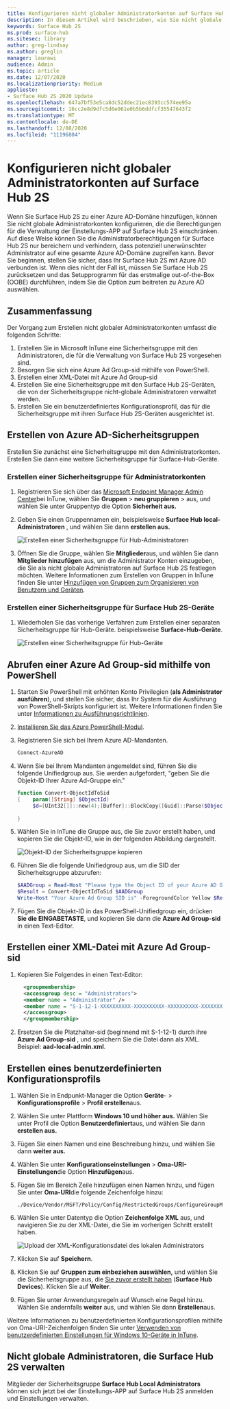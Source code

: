 ```yaml
---
title: Konfigurieren nicht globaler Administratorkonten auf Surface Hub 2S
description: In diesem Artikel wird beschrieben, wie Sie nicht globale Administratorkonten konfigurieren, um Surface Hub 2S zu verwalten.
keywords: Surface Hub 2S
ms.prod: surface-hub
ms.sitesec: library
author: greg-lindsay
ms.author: greglin
manager: laurawi
audience: Admin
ms.topic: article
ms.date: 12/07/2020
ms.localizationpriority: Medium
appliesto:
- Surface Hub 2S 2020 Update
ms.openlocfilehash: 647a7bf53e5ca8dc52ddec21ec8393cc574ee95a
ms.sourcegitcommit: 16cc2e8d9dfc5d6e061e0b5b6ddfcf35547643f2
ms.translationtype: MT
ms.contentlocale: de-DE
ms.lasthandoff: 12/08/2020
ms.locfileid: "11196804"
---
```

# Konfigurieren nicht globaler Administratorkonten auf Surface Hub 2S

Wenn Sie Surface Hub 2S zu einer Azure AD-Domäne hinzufügen, können Sie nicht globale Administratorkonten konfigurieren, die die Berechtigungen für die Verwaltung der Einstellungs-APP auf Surface Hub 2S einschränken. Auf diese Weise können Sie die Administratorberechtigungen für Surface Hub 2S nur bereichern und verhindern, dass potenziell unerwünschter Administrator auf eine gesamte Azure AD-Domäne zugreifen kann. Bevor Sie beginnen, stellen Sie sicher, dass Ihr Surface Hub 2S mit Azure AD verbunden ist. Wenn dies nicht der Fall ist, müssen Sie Surface Hub 2S zurücksetzen und das Setupprogramm für das erstmalige out-of-the-Box (OOBE) durchführen, indem Sie die Option zum beitreten zu Azure AD auswählen.

## Zusammenfassung 

Der Vorgang zum Erstellen nicht globaler Administratorkonten umfasst die folgenden Schritte: 

1. Erstellen Sie in Microsoft InTune eine Sicherheitsgruppe mit den Administratoren, die für die Verwaltung von Surface Hub 2S vorgesehen sind.
2. Besorgen Sie sich eine Azure Ad Group-sid mithilfe von PowerShell.
3. Erstellen einer XML-Datei mit Azure Ad Group-sid
4. Erstellen Sie eine Sicherheitsgruppe mit den Surface Hub 2S-Geräten, die von der Sicherheitsgruppe nicht-globale Administratoren verwaltet werden.
5. Erstellen Sie ein benutzerdefiniertes Konfigurationsprofil, das für die Sicherheitsgruppe mit ihren Surface Hub 2S-Geräten ausgerichtet ist. 


## Erstellen von Azure AD-Sicherheitsgruppen

Erstellen Sie zunächst eine Sicherheitsgruppe mit den Administratorkonten. Erstellen Sie dann eine weitere Sicherheitsgruppe für Surface-Hub-Geräte.  

### Erstellen einer Sicherheitsgruppe für Administratorkonten

1. Registrieren Sie sich über das [Microsoft Endpoint Manager Admin Center](https://go.microsoft.com/fwlink/?linkid=2109431)bei InTune, wählen Sie **Gruppen**  >  **neu gruppieren** > aus, und wählen Sie unter Gruppentyp die Option **Sicherheit aus.** 
2. Geben Sie einen Gruppennamen ein, beispielsweise **Surface Hub local-Administratoren** , und wählen Sie dann **erstellen aus.** 

     ![Erstellen einer Sicherheitsgruppe für Hub-Administratoren](images/sh-create-sec-group.png)

3. Öffnen Sie die Gruppe, wählen Sie **Mitglieder**aus, und wählen Sie dann **Mitglieder hinzufügen** aus, um die Administrator Konten einzugeben, die Sie als nicht globale Administratoren auf Surface Hub 2S festlegen möchten. Weitere Informationen zum Erstellen von Gruppen in InTune finden Sie unter  [Hinzufügen von Gruppen zum Organisieren von Benutzern und Geräten](https://docs.microsoft.com/mem/intune/fundamentals/groups-add).

### Erstellen einer Sicherheitsgruppe für Surface Hub 2S-Geräte

1. Wiederholen Sie das vorherige Verfahren zum Erstellen einer separaten Sicherheitsgruppe für Hub-Geräte. beispielsweise **Surface-Hub-Geräte**. 

     ![Erstellen einer Sicherheitsgruppe für Hub-Geräte](images/sh-create-sec-group-devices.png) 

## Abrufen einer Azure Ad Group-sid mithilfe von PowerShell

1. Starten Sie PowerShell mit erhöhten Konto Privilegien (**als Administrator ausführen**), und stellen Sie sicher, dass Ihr System für die Ausführung von PowerShell-Skripts konfiguriert ist. Weitere Informationen finden Sie unter [Informationen zu Ausführungsrichtlinien](https://docs.microsoft.com/powershell/module/microsoft.powershell.core/about/about_execution_policies?). 
2. [Installieren Sie das Azure PowerShell-Modul](https://docs.microsoft.com/powershell/azure/install-az-ps).
3. Registrieren Sie sich bei Ihrem Azure AD-Mandanten.

    ```powershell
    Connect-AzureAD
    ```

4. Wenn Sie bei Ihrem Mandanten angemeldet sind, führen Sie die folgende Unifiedgroup aus. Sie werden aufgefordert, "geben Sie die Objekt-ID Ihrer Azure Ad-Gruppe ein."

    ```powershell
    function Convert-ObjectIdToSid
    {    param([String] $ObjectId)   
         $d=[UInt32[]]::new(4);[Buffer]::BlockCopy([Guid]::Parse($ObjectId).ToByteArray(),0,$d,0,16);"S-1-12-1-$d".Replace(' ','-')
         
    }
    ```

5. Wählen Sie in InTune die Gruppe aus, die Sie zuvor erstellt haben, und kopieren Sie die Objekt-ID, wie in der folgenden Abbildung dargestellt. 

     ![Objekt-ID der Sicherheitsgruppe kopieren](images/sh-objectid.png)

6. Führen Sie die folgende Unifiedgroup aus, um die SID der Sicherheitsgruppe abzurufen:

    ```powershell
    $AADGroup = Read-Host "Please type the Object ID of your Azure AD Group"
    $Result = Convert-ObjectIdToSid $AADGroup
    Write-Host "Your Azure Ad Group SID is" -ForegroundColor Yellow $Result
    ```
    
7. Fügen Sie die Objekt-ID in das PowerShell-Unifiedgroup ein, drücken **Sie die EINGABETASTE**, und kopieren Sie dann die **Azure Ad Group-sid** in einen Text-Editor. 

## Erstellen einer XML-Datei mit Azure Ad Group-sid

1. Kopieren Sie Folgendes in einen Text-Editor: 

    ```xml
      <groupmembership>   
      <accessgroup desc = "Administrators">        
      <member name = "Administrator" />        
      <member name = "S-1-12-1-XXXXXXXXXX-XXXXXXXXXX-XXXXXXXXXX-XXXXXXXXXX" />  
      </accessgroup>
      </groupmembership>
      ```

2. Ersetzen Sie die Platzhalter-sid (beginnend mit S-1-12-1) durch ihre **Azure Ad Group-sid** , und speichern Sie die Datei dann als XML. Beispiel: **aad-local-admin.xml**. 

## Erstellen eines benutzerdefinierten Konfigurationsprofils

1. Wählen Sie in Endpunkt-Manager die Option **Geräte**-  >  **Konfigurationsprofile**  >  **Profil erstellen**aus. 
2. Wählen Sie unter Plattform **Windows 10 und höher aus.** Wählen Sie unter Profil die Option **Benutzerdefiniert**aus, und wählen Sie dann **erstellen aus.**
3. Fügen Sie einen Namen und eine Beschreibung hinzu, und wählen Sie dann **weiter aus.**
4. Wählen Sie unter **Konfigurationseinstellungen**  >  **Oma-URI-Einstellungen**die Option **Hinzufügen**aus.
5. Fügen Sie im Bereich Zeile hinzufügen einen Namen hinzu, und fügen Sie unter     **Oma-URI**die folgende Zeichenfolge hinzu: 

    ```OMA-URI
    ./Device/Vendor/MSFT/Policy/Config/RestrictedGroups/ConfigureGroupMembership
    ```
6. Wählen Sie unter Datentyp die Option **Zeichenfolge XML** aus, und navigieren Sie zu der XML-Datei, die Sie im vorherigen Schritt erstellt haben. 

     ![Upload der XML-Konfigurationsdatei des lokalen Administrators](images/sh-local-admin-config.png)

7. Klicken Sie auf **Speichern**.
8. Klicken Sie auf **Gruppen zum einbeziehen auswählen,** und wählen Sie die Sicherheitsgruppe aus, die [Sie zuvor erstellt haben](#create-security-group-for-surface-hub-2s-devices) (**Surface Hub Devices**). Klicken Sie auf **Weiter**.
9. Fügen Sie unter Anwendungsregeln auf Wunsch eine Regel hinzu. Wählen Sie andernfalls **weiter** aus, und wählen Sie dann **Erstellen**aus.

Weitere Informationen zu benutzerdefinierten Konfigurationsprofilen mithilfe von Oma-URI-Zeichenfolgen finden Sie unter [Verwenden von benutzerdefinierten Einstellungen für Windows 10-Geräte in InTune](https://docs.microsoft.com/mem/intune/configuration/custom-settings-windows-10).


## Nicht globale Administratoren, die Surface Hub 2S verwalten

Mitglieder der Sicherheitsgruppe **Surface Hub Local Administrators** können sich jetzt bei der Einstellungs-APP auf Surface Hub 2S anmelden und Einstellungen verwalten.
